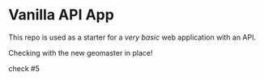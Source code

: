 # Vanilla API App

This repo is used as a starter for a _very basic_ web application with an API.

Checking with the new geomaster in place!


check #5
